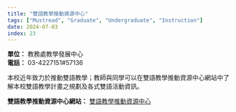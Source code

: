 ```yaml
---
title: "雙語教學推動資源中心"
tags: ["Mustread", "Graduate", "Undergraduate", "Instruction"]
date: 2024-07-03
index: 23
---
```


**單位：** 教務處教學發展中心  
**電話：** 03-4227151#57136

本校近年致力於推動雙語教學；教師與同學可以在雙語教學推動資源中心網站中了解本校雙語教學計畫之規劃及各式雙語活動資訊。

**雙語教學推動資源中心網站：** [雙語教學推動資源中心](https://bec.lc.ncu.edu.tw/)
